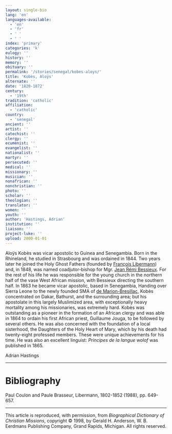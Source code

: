 ```yaml
---
layout: single-bio
lang: 'en'
languages-available:
  - 'en'
  - 'fr'
  - ' '
  - ' '
index: 'primary'
categories: 'k'
eulogy: ''
history: ''
memory: ''
obituary: ''
permalink: '/stories/senegal/kobes-aloys/'
title: 'Kobès, Aloÿs'
alternate: ''
date: '1820-1872'
century:
  - '19th'
tradition: 'catholic'
affiliation:
  - 'catholic'
country:
  - 'senegal'
ancient: ''
artist: ''
catechist: ''
clergy: ''
ecumenist: ''
evangelist: ''
nationalist: ''
martyr: ''
persecuted: ''
medical: ''
missionary: ''
musician: ''
nonafrican: ''
nonchristian: ''
photo: ''
scholar: ''
theologian: ''
translator: ''
women: ''
youth: ''
author: 'Hastings, Adrian'
institution: ''
liaison: ''
project-luke: ''
upload: 2000-01-01
---
```



Aloÿs Kobès was vicar apostolic to Guinea
and Senegambia. Born in the Rhineland, he studied in Strasbourg
and was ordained in 1844. Two years later he joined the Holy
Ghost Fathers (founded by [François
Libermann](../non%20africans/libermann_francois.html)) and, in 1848, was named coadjutor-bishop for
Mgr. [Jean Rémi
Bessieux](../gabon/bessieux_jeanremi2.html). For the rest of his life he was responsible
for the young church in the northern half of the vase West
African mission, with Bessieux directing the southern half.
In 1863 he became vicar apostolic, based in Senegambia, Handing
over Sierra Leone to the newly founded SMA of [de
Marion-Bresillac](../sierraleone/demarionbressilac3.html), Kobès concentrated on Dakar, Bathurst,
and the surrounding area; but his apostolate in this largely
Muslimized area, with exceptionally heavy mortality among
his missionaries, was extremely hard. Kobès was outstanding
as a pioneer in the formation of an African clergy and was
able in 1864 to ordain his first African priest, Guillaume
Jouga, to be followed by several others. He was also concerned
with the foundation of a local sisterhood, the Daughters of
the Holy Heart of Mary, which by his death had twenty-eight
professed members. These were unique achievements for his
time. He was also an excellent linguist: *Principes de la
langue wolof* was published in 1865.

Adrian Hastings

---

# Bibliography

Paul Coulon and Paule Brasseur, Libermann, 1802-1852 (1988), pp. 649-657.

---

This article is reproduced, with permission, from *Biographical Dictionary of Christian Missions*, copyright © 1998, by Gerald H. Anderson, W. B. Eerdmans Publishing Company, Grand Rapids, Michigan. All rights reserved.